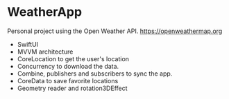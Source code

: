 # WeatherApp
Personal project using the Open Weather API.
https://openweathermap.org

- SwiftUI
- MVVM architecture
- CoreLocation to get the user's location
- Concurrency to download the data.
- Combine, publishers and subscribers to sync the app.
- CoreData to save favorite locations
- Geometry reader and rotation3DEffect

